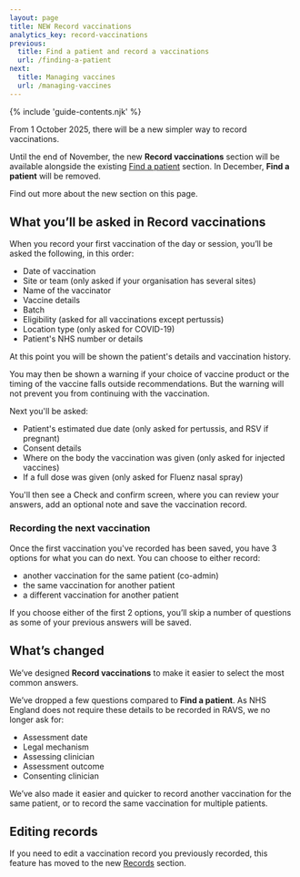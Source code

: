 ```yaml
---
layout: page
title: NEW Record vaccinations
analytics_key: record-vaccinations
previous:
  title: Find a patient and record a vaccinations
  url: /finding-a-patient
next:
  title: Managing vaccines
  url: /managing-vaccines
---
```


{% include 'guide-contents.njk' %}

From 1 October 2025, there will be a new simpler way to record vaccinations.
 
Until the end of November, the new **Record vaccinations** section will be available alongside the existing [Find a patient](https://guide.ravs.england.nhs.uk/finding-a-patient/) section. In December, **Find a patient** will be removed.  

Find out more about the new section on this page.

## What you’ll be asked in Record vaccinations

When you record your first vaccination of the day or session, you’ll be asked the following, in this order:

* Date of vaccination
* Site or team (only asked if your organisation has several sites)
* Name of the vaccinator
* Vaccine details
* Batch
* Eligibility (asked for all vaccinations except pertussis)
* Location type (only asked for COVID-19)
* Patient's NHS number or details 
 
At this point you will be shown the patient's details and vaccination history.  

You may then be shown a warning if your choice of vaccine product or the timing of the vaccine falls outside recommendations. But the warning will not prevent you from continuing with the vaccination. 

Next you'll be asked: 

* Patient's estimated due date (only asked for pertussis, and RSV if pregnant)
* Consent details
* Where on the body the vaccination was given (only asked for injected vaccines)
* If a full dose was given (only asked for Fluenz nasal spray) 
 
You'll then see a Check and confirm screen, where you can review your answers, add an optional note and save the vaccination record.  

### Recording the next vaccination 

Once the first vaccination you've recorded has been saved, you have 3 options for what you can do next. You can choose to either record: 

* another vaccination for the same patient (co-admin)
* the same vaccination for another patient
* a different vaccination for another patient  

If you choose either of the first 2 options, you’ll skip a number of questions as some of your previous answers will be saved. 

## What’s changed

We’ve designed **Record vaccinations** to make it easier to select the most common answers. 

We’ve dropped a few questions compared to **Find a patient**. As NHS England does not require these details to be recorded in RAVS, we no longer ask for: 

* Assessment date
* Legal mechanism
* Assessing clinician
* Assessment outcome
* Consenting clinician 
  
We’ve also made it easier and quicker to record another vaccination for the same patient, or to record the same vaccination for multiple patients.  
 
## Editing records

If you need to edit a vaccination record you previously recorded, this feature has moved to the new [Records](https://guide.ravs.england.nhs.uk/records/) section.
